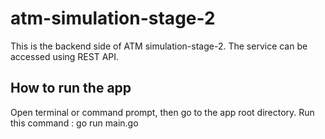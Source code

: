 # atm-simulation-stage-2

This is the backend side of ATM simulation-stage-2.
The service can be accessed using REST API.

## How to run the app
Open terminal or command prompt, then go to the app root directory.
Run this command : go run main.go